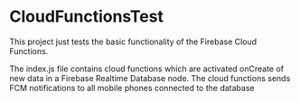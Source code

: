 # CloudFunctionsTest
This project just tests the basic functionality of the Firebase Cloud Functions.

 The index.js file contains cloud functions which are activated onCreate of new data in a Firebase Realtime Database node. The cloud functions sends FCM notifications to all mobile phones connected to the database
